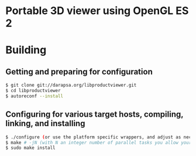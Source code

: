 # Portable 3D viewer using OpenGL ES 2

# Building

## Getting and preparing for configuration

```sh
$ git clone git://darapsa.org/libproductviewer.git
$ cd libproductviewer
$ autoreconf --install
```

## Configuring for various target hosts, compiling, linking, and installing

```sh
$ ./configure (or use the platform specific wrappers, and adjust as necessary)
$ make # -jN (with N an integer number of parallel tasks you allow your computer to run for compiling this)
$ sudo make install
```

